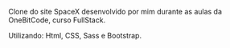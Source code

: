 Clone do site SpaceX desenvolvido por mim durante as aulas da OneBitCode,
curso FullStack.

Utilizando: Html, CSS, Sass e Bootstrap.

